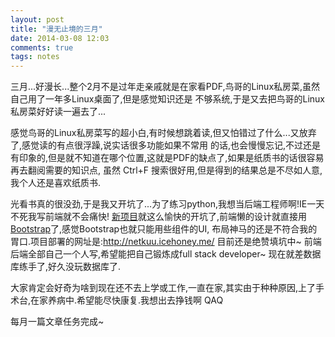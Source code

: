 ```yaml
---
layout: post
title: "漫无止境的三月"
date: 2014-03-08 12:03
comments: true
tags: notes
---
```


三月...好漫长...整个2月不是过年走亲戚就是在家看PDF,鸟哥的Linux私房菜,虽然自己用了一年多Linux桌面了,但是感觉知识还是
不够系统,于是又去把鸟哥的Linux私房菜好好读一遍去了...

感觉鸟哥的Linux私房菜写的超小白,有时候想跳着读,但又怕错过了什么...又放弃了,感觉读的有点很浮躁,说实话很多功能如果不常用
的话,也会慢慢忘记,不过还是有印象的,但是就不知道在哪个位置,这就是PDF的缺点了,如果是纸质书的话很容易再去翻阅需要的知识点,
虽然 Ctrl+F 搜索很好用,但是得到的结果总是不尽如人意,我个人还是喜欢纸质书.

光看书真的很没劲,于是我又开坑了...为了练习python,我想当后端工程师啊!IE一天不死我写前端就不会痛快!
[新项目](https://github.com/acgotaku/netkuu-API)就这么愉快的开坑了,前端懒的设计就直接用[Bootstrap](http://getbootstrap.com/)了,感觉Bootstrap也就只能用些组件的UI,
布局神马的还是不符合我的胃口.项目部署的网址是:http://netkuu.icehoney.me/ 目前还是绝赞填坑中~
前端后端全部自己一个人写,希望能把自己锻炼成full stack developer~ 现在就差数据库练手了,好久没玩数据库了.

大家肯定会好奇为啥到现在还不去上学或工作,一直在家,其实由于种种原因,上了手术台,在家养病中.希望能尽快康复.我想出去挣钱啊 QAQ

每月一篇文章任务完成~